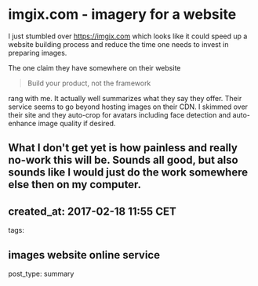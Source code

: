# imgix.com - imagery for a website

I just stumbled over https://imgix.com  which looks like it could speed up a website building process and reduce the time one needs to invest in preparing images.

The one claim they have somewhere on their website

> Build your product, not the framework

rang with me. It actually well summarizes what they say they offer.
Their service seems to go beyond hosting images on their CDN.
I skimmed over their site and they auto-crop for avatars including face
detection and auto-enhance image quality if desired.

What I don't get yet is how painless and really no-work this will be.
Sounds all good, but also sounds like I would just do the work somewhere else then on my computer.
---
created_at: 2017-02-18 11:55 CET
---
tags:

images
website
online service
---
post_type: summary
